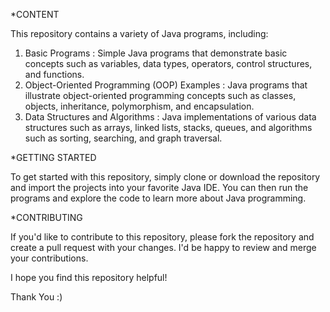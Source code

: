 *CONTENT

This repository contains a variety of Java programs, including:

1) Basic Programs
   : Simple Java programs that demonstrate basic concepts such as variables, data types, operators, control structures, and functions.
2) Object-Oriented Programming (OOP) Examples
   : Java programs that illustrate object-oriented programming concepts such as classes, objects, inheritance, polymorphism, and encapsulation.
3) Data Structures and Algorithms
   : Java implementations of various data structures such as arrays, linked lists, stacks, queues, and algorithms such as sorting, searching, and graph traversal.
   
*GETTING STARTED
   
To get started with this repository, simply clone or download the repository and import the projects into your favorite Java IDE. You can then run the programs and explore the code to learn more about Java programming.

*CONTRIBUTING

If you'd like to contribute to this repository, please fork the repository and create a pull request with your changes. I'd be happy to review and merge your contributions.



I hope you find this repository helpful!

Thank You :)


